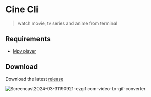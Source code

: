 # Cine Cli
> watch movie, tv series and anime from terminal

## Requirements
- [Mpv player](https://github.com/mpv-player/mpv)

## Download
Download the latest [release](
https://github.com/unedtamps/cine-cli/releases)

![Screencast2024-03-31190921-ezgif com-video-to-gif-converter](https://github.com/unedtamps/anim-cli/assets/103123337/3eea81d4-a21b-4641-af40-f77b9936e798)
